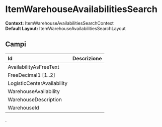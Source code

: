 # ItemWarehouseAvailabilitiesSearch

**Context:** ItemWarehouseAvailabilitiesSearchContext  
**Default Layout:** ItemWarehouseAvailabilitiesSearchLayout

## Campi

| Id | Descrizione |
| :--- | :--- |
| AvailabilityAsFreeText |  |
| FreeDecimal1 \[1..2\] |  |
| LogisticCenterAvailability |  |
| WarehouseAvailability |  |
| WarehouseDescription |  |
| WarehouseId |  |

.